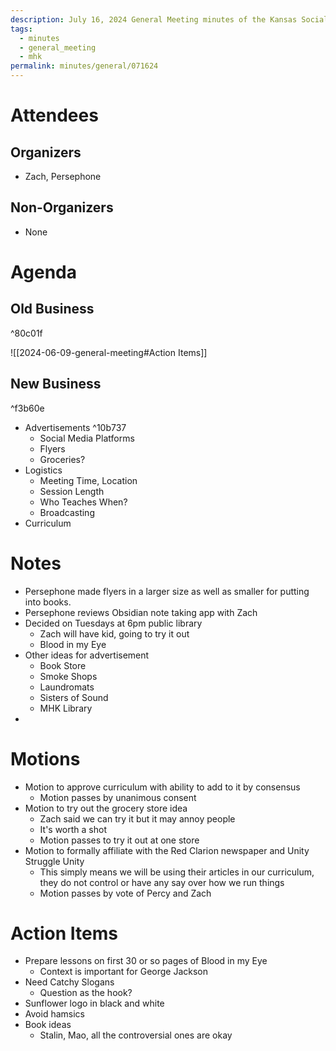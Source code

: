 ```yaml
---
description: July 16, 2024 General Meeting minutes of the Kansas Socialist Book Club.
tags:
  - minutes
  - general_meeting
  - mhk
permalink: minutes/general/071624
---
```

# Attendees
## Organizers
- Zach, Persephone
## Non-Organizers
- None
# Agenda
## Old Business

^80c01f

![[2024-06-09-general-meeting#Action Items]]
## New Business

^f3b60e

- Advertisements ^10b737
	- Social Media Platforms
	- Flyers
	- Groceries?
- Logistics
	- Meeting Time, Location
	- Session Length
	- Who Teaches When?
	- Broadcasting
- Curriculum
# Notes
- Persephone made flyers in a larger size as well as smaller for putting into books.
- Persephone reviews Obsidian note taking app with Zach
- Decided on Tuesdays at 6pm public library
	- Zach will have kid, going to try it out
	- Blood in my Eye
- Other ideas for advertisement
	- Book Store
	- Smoke Shops
	- Laundromats
	- Sisters of Sound
	- MHK Library
- 
# Motions
- Motion to approve curriculum with ability to add to it by consensus
	- Motion passes by unanimous consent
- Motion to try out the grocery store idea
	- Zach said we can try it but it may annoy people
	- It's worth a shot
	- Motion passes to try it out at one store
- Motion to formally affiliate with the Red Clarion newspaper and Unity Struggle Unity
	- This simply means we will be using their articles in our curriculum, they do not control or have any say over how we run things
	- Motion passes by vote of Percy and Zach
# Action Items
- Prepare lessons on first 30 or so pages of Blood in my Eye
	- Context is important for George Jackson
- Need Catchy Slogans
	- Question as the hook?
- Sunflower logo in black and white
- Avoid hamsics
- Book ideas
	- Stalin, Mao, all the controversial ones are okay